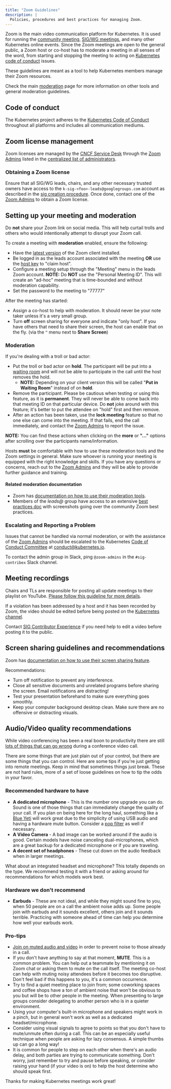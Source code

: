 ```yaml
---
title: "Zoom Guidelines"
description: |
  Policies, procedures and best practices for managing Zoom.
---
```


Zoom is the main video communication platform for Kubernetes. It is used for
running the [community meeting], [SIG/WG meetings],
and many other Kubernetes online events. Since the Zoom
meetings are open to the general public, a Zoom host or co-host has to moderate
a meeting in all senses of the word, from starting and stopping the meeting to
acting on [Kubernetes code of conduct] issues.

These guidelines are meant as a tool to help Kubernetes members manage their
Zoom resources.

Check the main [moderation] page for more information on other tools
and general moderation guidelines.


## Code of conduct

The Kubernetes project adheres to the [Kubernetes Code of Conduct]
throughout all platforms and includes all communication mediums.

## Zoom license management

Zoom licenses are managed by the [CNCF Service Desk] through the
[Zoom Admins] listed in the  [centralized list of administrators].

### Obtaining a Zoom license

Ensure that all SIG/WG leads, chairs, and any other necessary trusted owners
have access to the `k-sig-<foo>-leads@googlegroups.com` account as described in
the [sig creation procedure]. Once done, contact one of the [Zoom Admins] to
obtain a Zoom license.

## Setting up your meeting and moderation

Do **not** share your Zoom link on social media. This will help curtail trolls
and others who would intentionally attempt to disrupt your Zoom call.

To create a meeting with **moderation** enabled, ensure the following:

-   Have the [latest version] of the Zoom client installed.
-   Be logged in as the leads account associated with the meeting **OR** use the
    [host key] to "claim host".
-   Configure a meeting setup through the "Meeting" menu in the leads Zoom
    account. **NOTE:** Do **NOT** use the "Personal Meeting ID". This will
    create an "ad-hoc" meeting that is time-bounded and without moderation
    capability.
-   Set the password to the meeting to "77777"

After the meeting has started:

-   Assign a co-host to help with moderation. It should never be your note taker
    unless it's a very small group.
-   Turn **off** screen sharing for everyone and indicate "only host". If you
    have others that need to share their screen, the host can enable that on
    the fly. (via the `^` menu next to **Share Screen**)

### Moderation

If you're dealing with a troll or bad actor:

-   Put the troll or bad actor on **hold**. The participant will be put into a
    [waiting room] and will not be able to participate in the call until the
    host removes the hold.
    -   **NOTE:** Depending on your client version this will be called "**Put in
        Waiting Room**" instead of on **hold**.
-   Remove the participant. Please be cautious when testing or using this
    feature, as it is **permanent**. They will never be able to come back into
    that meeting ID on that particular device. Do **not** joke around with
    this feature; it's better to put the attendee on "hold" first and then
    remove.
-   After an action has been taken, use the **lock meeting** feature so that no
    one else can come into the meeting. If that fails, end the call
    immediately, and contact the [Zoom Admins] to report the issue.

**NOTE:** You can find these actions when clicking on the **more** or **"..."**
options after scrolling over the participants name/information.

Hosts **must** be comfortable with how to use these moderation tools and the
Zoom settings in general. Make sure whoever is running your meeting is equipped
with the right knowledge and skills. If you have any questions or concerns,
reach out to the [Zoom Admins] and they will be able to provide further
guidance and training.

#### Related moderation documentation

-   Zoom has [documentation on how to use their moderation tools].
-   Members of the _leads@_ group have access to an extensive 
    [best practices doc] with screenshots going over the community Zoom best
    practices.

### Escalating and Reporting a Problem

Issues that cannot be handled via normal moderation, or with the assistance of
the [Zoom Admins] should be escalated to the Kubernetes 
[Code of Conduct Committee] at conduct@kubernetes.io.

To contact the admin group in Slack, ping `@zoom-admins` in the `#sig-contribex`
Slack channel.

## Meeting recordings

Chairs and TLs are responsible for posting all update meetings to their playlist
on YouTube. [Please follow this guideline for more details].

If a violation has been addressed by a host and it has been recorded by Zoom,
the video should be edited before being posted on the [Kubernetes channel].

Contact [SIG Contributor Experience] if you need help to edit a video
before posting it to the public.

## Screen sharing guidelines and recommendations

Zoom has [documentation on how to use their screen sharing feature].

Recommendations:

-   Turn off notification to prevent any interference.
-   Close all sensitive documents and unrelated programs before sharing the
    screen. Email notifications are distracting!
-   Test your presentation beforehand to make sure everything goes smoothly.
-   Keep your computer background desktop clean. Make sure there are no offensive
    or distracting visuals.

## Audio/Video quality recommendations

While video conferencing has been a real boon to productivity there are still
[lots of things that can go wrong] during a conference video call.

There are some things that are just plain out of your control, but there are
some things that you can control. Here are some tips if you're just getting into
remote meetings. Keep in mind that sometimes things just break. These are not
hard rules, more of a set of loose guidelines on how to tip the odds in your
favor.

### Recommended hardware to have

-   **A dedicated microphone** - This is the number one upgrade you can do.
    Sound is one of those things that can immediately change the quality of
    your call. If you plan on being here for the long haul, something like a
    [Blue Yeti] will work great due to the simplicity of using USB
    audio and having a hardware mute button. Consider a [pop filter]
    as well if necessary.
-   **A Video Camera** - A bad image can be worked around if the audio is good.
    Certain models have noise canceling dual-microphones, which are a great
    backup for a dedicated microphone or if you are traveling.
-   **A decent set of headphones** - These cut down on the audio feedback when
    in larger meetings.

What about an integrated headset and microphone? This totally depends on the
type. We recommend testing it with a friend or asking around for recommendations
for which models work best.

### Hardware we don't recommend

-   **Earbuds** - These are not ideal, and while they might sound fine to you,
    when 50 people are on a call the ambient noise adds up. Some people join
    with earbuds and it sounds excellent, others join and it sounds
    terrible. Practicing with someone ahead of time can help you determine how
    well your earbuds work.

### Pro-tips

-   [Join on muted audio and video] in order to prevent noise to those
    already in a call.
-   If you don't have anything to say at that moment, **MUTE**. This is a common
    problem. You can help out a teammate by mentioning it on Zoom chat or
    asking them to mute on the call itself. The meeting co-host can help with
    muting noisy attendees before it becomes too disruptive. Don't feel bad if
    this happens to you, it's a common occurrence.
-   Try to find a quiet meeting place to join from; some coworking spaces and
    coffee shops have a ton of ambient noise that won't be obvious to you but
    will be to other people in the meeting. When presenting to large groups
    consider delegating to another person who is in a quieter environment.
-   Using your computer's built-in microphone and speakers might work in a
    pinch, but in general won't work as well as a dedicated
    headset/microphone.
-   Consider using visual signals to agree to points so that you don't have to
    mute/unmute often during a call. This can be an especially useful
    technique when people are asking for lazy consensus. A simple thumbs up
    can go a long way!
-   It is common for people to step on each other when there's an audio delay,
    and both parties are trying to communicate something. Don't worry, just
    remember to try and pause before speaking, or consider raising your hand
    (if your video is on) to help the host determine who should speak first.

Thanks for making Kubernetes meetings work great!

[community meeting]: /events/community-meeting
[SIG/WG meetings]: /sig-list.md
[Kubernetes code of conduct]: /code-of-conduct.md
[moderation]: ./moderation.md
[CNCF Service Desk]: https://github.com/cncf/servicedesk
[Zoom Admins]: ./moderators.md#zoom
[centralized list of administrators]: ./moderators.md
[sig creation procedure]: /sig-wg-lifecycle.md#communicate
[latest version]: https://zoom.us/download
[host key]: https://support.zoom.us/hc/en-us/articles/205172555-Host-Key
[waiting room]: https://support.zoom.us/hc/en-us/articles/115000332726-Waiting-Room
[documentation on how to use their moderation tools]: https://support.zoom.us/hc/en-us/articles/201362603-Host-Controls-in-a-Meeting
[best practices doc]: https://docs.google.com/document/d/1fudC_diqhN2TdclGKnQ4Omu4mwom83kYbZ5uzVRI07w/edit?usp=sharing
[Code of Conduct Committee]: /committee-code-of-conduct/README.md
[Please follow this guideline for more details]: ./youtube/youtube-guidelines.md
[Kubernetes channel]: https://www.youtube.com/c/kubernetescommunity
[SIG Contributor Experience]: /sig-contributor-experience
[documentation on how to use their screen sharing feature]: https://support.zoom.us/hc/en-us/articles/201362153-How-Do-I-Share-My-Screen
[lots of things that can go wrong]: https://www.youtube.com/watch?v=JMOOG7rWTPg
[Blue Yeti]: https://www.bluedesigns.com/products/yeti/
[pop filter]: https://en.wikipedia.org/wiki/Pop_filter
[Join on muted audio and video]: https://support.zoom.us/hc/en-us/articles/203024649-Video-Or-Microphone-Off-By-Attendee
